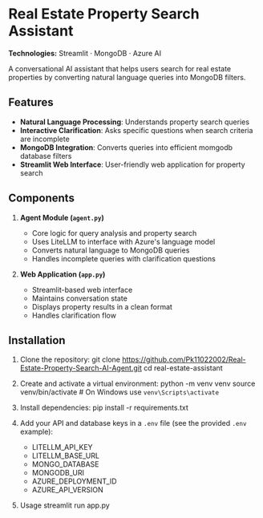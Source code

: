 # Real Estate Property Search Assistant
**Technologies:** Streamlit · MongoDB · Azure AI

A conversational AI assistant that helps users search for real estate properties by converting natural language queries into MongoDB filters.

## Features

- **Natural Language Processing**: Understands property search queries
- **Interactive Clarification**: Asks specific questions when search criteria are incomplete
- **MongoDB Integration**: Converts queries into efficient momgodb database filters
- **Streamlit Web Interface**: User-friendly web application for property search

## Components

1. **Agent Module (`agent.py`)**
   - Core logic for query analysis and property search
   - Uses LiteLLM to interface with Azure's language model
   - Converts natural language to MongoDB queries
   - Handles incomplete queries with clarification questions

2. **Web Application (`app.py`)**
   - Streamlit-based web interface
   - Maintains conversation state
   - Displays property results in a clean format
   - Handles clarification flow

## Installation

1. Clone the repository:
   git clone https://github.com/Pk11022002/Real-Estate-Property-Search-AI-Agent.git
   cd real-estate-assistant

2. Create and activate a virtual environment:
    python -m venv venv
    source venv/bin/activate  # On Windows use `venv\Scripts\activate`

3. Install dependencies:
    pip install -r requirements.txt

4. Add your API and database keys in a `.env` file (see the provided `.env` example):
    - LITELLM_API_KEY
    - LITELLM_BASE_URL
    - MONGO_DATABASE
    - MONGODB_URI
    - AZURE_DEPLOYMENT_ID
    - AZURE_API_VERSION

5. Usage
    streamlit run app.py




